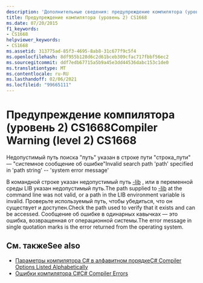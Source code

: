 ```yaml
---
description: 'Дополнительные сведения: предупреждение компилятора (уровень 2) CS1668'
title: Предупреждение компилятора (уровень 2) CS1668
ms.date: 07/20/2015
f1_keywords:
- CS1668
helpviewer_keywords:
- CS1668
ms.assetid: 313775ad-85f3-4695-8ab8-31c677f9c5f4
ms.openlocfilehash: 8df955b128d6c2d61bceb309cfac717fbbf56ec2
ms.sourcegitcommit: ddf7edb67715a5b9a45e3dd44536dabc153c1de0
ms.translationtype: MT
ms.contentlocale: ru-RU
ms.lasthandoff: 02/06/2021
ms.locfileid: "99665111"
---
```

# <a name="compiler-warning-level-2-cs1668"></a><span data-ttu-id="a491f-103">Предупреждение компилятора (уровень 2) CS1668</span><span class="sxs-lookup"><span data-stu-id="a491f-103">Compiler Warning (level 2) CS1668</span></span>

<span data-ttu-id="a491f-104">Недопустимый путь поиска "путь" указан в строке пути "строка_пути" — "системное сообщение об ошибке"</span><span class="sxs-lookup"><span data-stu-id="a491f-104">Invalid search path 'path' specified in 'path string' --  'system error message'</span></span>  
  
 <span data-ttu-id="a491f-105">В командной строке указан недопустимый путь [-lib](../language-reference/compiler-options/lib-compiler-option.md) , или в переменной среды LIB указан недопустимый путь.</span><span class="sxs-lookup"><span data-stu-id="a491f-105">The path supplied to [-lib](../language-reference/compiler-options/lib-compiler-option.md) at the command line was not valid, or a path in the LIB environment variable is invalid.</span></span> <span data-ttu-id="a491f-106">Проверьте используемый путь, чтобы убедиться, что он существует и доступен.</span><span class="sxs-lookup"><span data-stu-id="a491f-106">Check the path used to verify that it exists and can be accessed.</span></span> <span data-ttu-id="a491f-107">Сообщение об ошибке в одинарных кавычках — это ошибка, возвращенная от операционной системы.</span><span class="sxs-lookup"><span data-stu-id="a491f-107">The error message in single quotation marks is the error returned from the operating system.</span></span>  
  
## <a name="see-also"></a><span data-ttu-id="a491f-108">См. также</span><span class="sxs-lookup"><span data-stu-id="a491f-108">See also</span></span>

- [<span data-ttu-id="a491f-109">Параметры компилятора C# в алфавитном порядке</span><span class="sxs-lookup"><span data-stu-id="a491f-109">C# Compiler Options Listed Alphabetically</span></span>](../language-reference/compiler-options/listed-alphabetically.md)
- [<span data-ttu-id="a491f-110">Ошибки компилятора C#</span><span class="sxs-lookup"><span data-stu-id="a491f-110">C# Compiler Errors</span></span>](../language-reference/compiler-messages/index.md)
